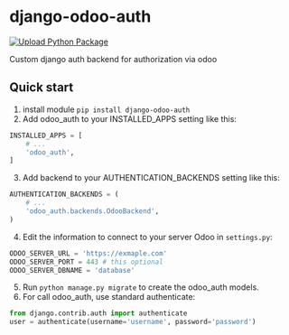 # django-odoo-auth
[![Upload Python Package](https://github.com/w0rng/django-odoo-auth/actions/workflows/python-publish.yml/badge.svg)](https://github.com/w0rng/django-odoo-auth/actions/workflows/python-publish.yml) 

Custom django auth backend for authorization via odoo

## Quick start
1. install module `pip install django-odoo-auth`  
2. Add odoo_auth to your INSTALLED_APPS setting like this:
```python
INSTALLED_APPS = [
    # ...
    'odoo_auth',
]
```  
3. Add backend to your AUTHENTICATION_BACKENDS setting like this:  
```python
AUTHENTICATION_BACKENDS = (
    # ...
    'odoo_auth.backends.OdooBackend',
)
```  
4. Edit the information to connect to your server Odoo in `settings.py`:  
```python
ODOO_SERVER_URL = 'https://exmaple.com'
ODOO_SERVER_PORT = 443 # this optional
ODOO_SERVER_DBNAME = 'database'
```  
5. Run `python manage.py migrate` to create the odoo_auth models.  
6. For call odoo_auth, use standard authenticate:  
```python
from django.contrib.auth import authenticate
user = authenticate(username='username', password='password')
```
